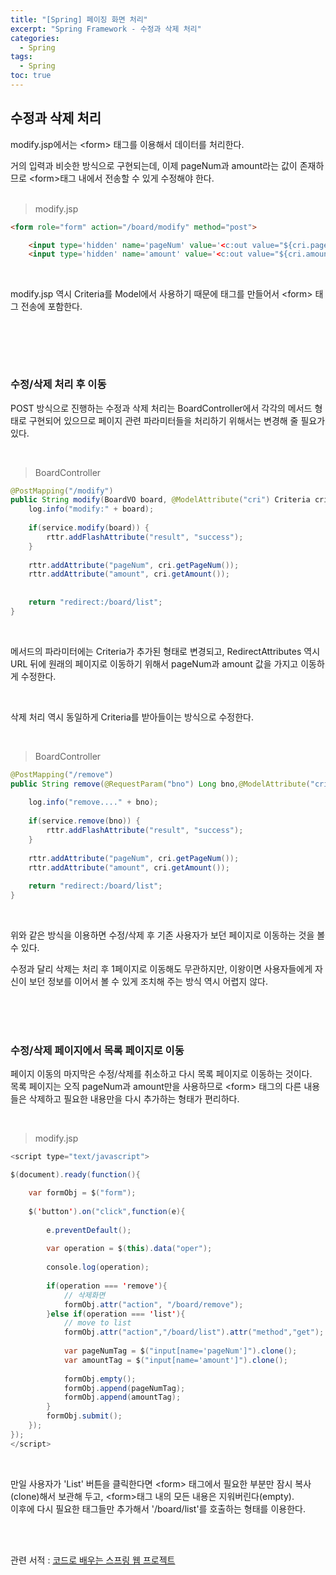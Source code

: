 ```yaml
---
title: "[Spring] 페이징 화면 처리"
excerpt: "Spring Framework - 수정과 삭제 처리"
categories: 
  - Spring
tags: 
  - Spring
toc: true
---
```



## 수정과 삭제 처리

modify.jsp에서는 <form\> 태그를 이용해서 데이터를 처리한다.<br>

거의 입력과 비슷한 방식으로 구현되는데, 이제 pageNum과 amount라는 값이 존재하므로 <form\>태그 내에서 전송할 수 있게 수정해야 한다.<br>
<br>

> modify.jsp

```html
<form role="form" action="/board/modify" method="post">

    <input type='hidden' name='pageNum' value='<c:out value="${cri.pageNum }"/>'>
    <input type='hidden' name='amount' value='<c:out value="${cri.amount }"/>'>
```
<br>

modify.jsp 역시 Criteria를 Model에서 사용하기 때문에 태그를 만들어서 <form\> 태그 전송에 포함한다.<br>

<br>

<br><br>

### 수정/삭제 처리 후 이동

POST 방식으로 진행하는 수정과 삭제 처리는 BoardController에서 각각의 메서드 형태로 구현되어 있으므로 페이지 관련 파라미터들을 처리하기 위해서는 변경해 줄 필요가 있다.<br>

<br>

> BoardController 

```java
@PostMapping("/modify")
public String modify(BoardVO board, @ModelAttribute("cri") Criteria cri, RedirectAttributes rttr) {
    log.info("modify:" + board);
    
    if(service.modify(board)) {
        rttr.addFlashAttribute("result", "success");
    }
    
    rttr.addAttribute("pageNum", cri.getPageNum());
    rttr.addAttribute("amount", cri.getAmount());
    
    
    return "redirect:/board/list";
}
```
<br>

메서드의 파라미터에는 Criteria가 추가된 형태로 변경되고, RedirectAttributes 역시 URL 뒤에 원래의 페이지로 이동하기 위해서 pageNum과 amount 값을 가지고 이동하게 수정한다.<br>

<br>

삭제 처리 역시 동일하게 Criteria를 받아들이는 방식으로 수정한다.<br>

<br>

> BoardController

```java
@PostMapping("/remove")
public String remove(@RequestParam("bno") Long bno,@ModelAttribute("cri") Criteria cri, RedirectAttributes rttr) {
    
    log.info("remove...." + bno);
    
    if(service.remove(bno)) {
        rttr.addFlashAttribute("result", "success");
    }
    
    rttr.addAttribute("pageNum", cri.getPageNum());
    rttr.addAttribute("amount", cri.getAmount());
    
    return "redirect:/board/list";
}	
```
<br>

위와 같은 방식을 이용하면 수정/삭제 후 기존 사용자가 보던 페이지로 이동하는 것을 볼 수 있다.<br>

수정과 달리 삭제는 처리 후 1페이지로 이동해도 무관하지만, 이왕이면 사용자들에게 자신이 보던 정보를 이어서 볼 수 있게 조치해 주는 방식 역시 어렵지 않다.<br>

<br><br><br>

### 수정/삭제 페이지에서 목록 페이지로 이동

페이지 이동의 마지막은 수정/삭제를 취소하고 다시 목록 페이지로 이동하는 것이다.<br>
목록 페이지는 오직 pageNum과 amount만을 사용하므로 <form\> 태그의 다른 내용들은 삭제하고 필요한 내용만을 다시 추가하는 형태가 편리하다.<br>

<br>

> modify.jsp

```java
<script type="text/javascript">

$(document).ready(function(){

	var formObj = $("form");
	
	$('button').on("click",function(e){
		
		e.preventDefault();
		
		var operation = $(this).data("oper");
		
		console.log(operation);
		
		if(operation === 'remove'){
			// 삭제화면
			formObj.attr("action", "/board/remove");
		}else if(operation === 'list'){
			// move to list
			formObj.attr("action","/board/list").attr("method","get");
			
			var pageNumTag = $("input[name='pageNum']").clone();
			var amountTag = $("input[name='amount']").clone();
			
			formObj.empty();
			formObj.append(pageNumTag);
			formObj.append(amountTag);
		}
		formObj.submit();
	});
});
</script>
```

<br>

만일 사용자가 'List' 버튼을 클릭한다면 <form\> 태그에서 필요한 부분만 잠시 복사(clone)해서 보관해 두고, <form\>태그 내의 모든 내용은 지워버린다(empty).<br>
이후에 다시 필요한 태그들만 추가해서 '/board/list'를 호출하는 형태를 이용한다.<br>



<br><br>

관련 서적 : [코드로 배우는 스프링 웹 프로젝트](https://cafe.naver.com/gugucoding)
<br><br>
